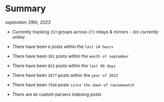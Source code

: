 
# Summary
_september 29th, 2023_

- Currently tracking `153` groups across `271` relays & mirrors - _`101` currently online_

- There have been `8` posts within the `last 24 hours`

- There have been `301` posts within the `month of september`

- There have been `833` posts within the `last 90 days`

- There have been `2877` posts within the `year of 2023`

- There have been `7568` posts `since the dawn of ransomwatch`

- There are `80` custom parsers indexing posts
